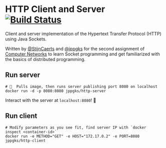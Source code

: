 # HTTP Client and Server [![Build Status](https://travis-ci.com/jppgks/http-client-server.svg?token=PY7TMg87v7PquV1Ujqhf&branch=master)](https://travis-ci.com/jppgks/http-client-server)
Client and server implementation of the Hypertext Transfer Protocol (HTTP) using Java Sockets.

Written by [@StijnCaerts](https://github.com/StijnCaerts) and [@jppgks](https://github.com/jppgks) for the second assignment of [Computer Networks](https://onderwijsaanbod.kuleuven.be/syllabi/e/G0Q43AE.htm#activetab=doelstellingen_idp535264) 
to learn Socket programming and get familiarized with the basics of distributed programming.

## Run server
```shell
# 🐳  Pulls image, then runs server publishing port 8080 on localhost
docker run -d -p 8080:8080 jppgks/http-server
```

Interact with the server at `localhost:8080`! 🎉

## Run client
```shell
# Modify parameters as you see fit, find server IP with `docker inspect <container-id>`
docker run -e METHOD="GET" -e HOST="172.17.0.2" -e PORT=8080 jppgks/http-client
```
